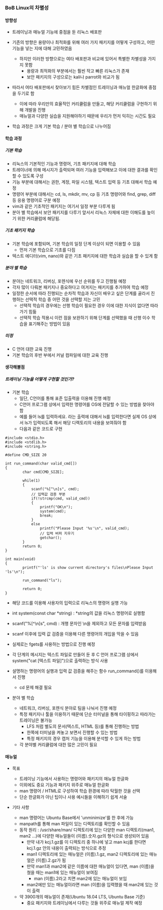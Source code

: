 ### BoB Linux의 차별성
#### 방향성
- 트레이닝과 매뉴얼 기능에 중점을 둔 리눅스 배포판

- 기존의 방향은 용량이나 최적화를 위해 여러 가지 패키지를 어떻게 구성하고, 어떤 기능을 넣는 지에 대해 고민하였음
  - 하지만 이러한 방향으로는 여타 배포판과 비교에 있어서 특별한 차별성을 가지지 못함
    - 용량과 최적화의 부분에서는 훨씬 작고 빠른 리눅스가 존재
    - 보안 패키지의 구성으로는 kali나 parrot와 비교가 됨
    
- 따라서 여타 배포판에서 찾아보기 힘든 차별점인 트레이닝과 매뉴얼 한글화에 중점을 두기로 함
  - 이에 따라 우리만의 효율적인 커리큘럼을 만들고, 해당 커리큘럼을 구현하기 위해 개발을 진행
  - 매뉴얼과 다양한 실습을 지원해야하기 때문에 우리가 먼저 익히는 시간도 필요
- 학습 과정은 크게 기본 학습 / 분야 별 학습으로 나누어짐

#### 학습 과정
##### 기본 학습
- 리눅스의 기본적인 기능과 명령어, 기초 패키지에 대해 학습
- 트레이너에 의해 메시지가 출력되며 여러 기능을 입력해보고 이에 대한 결과를 확인할 수 있도록 구성
- 기능 부분에 대해서는 권한, 계정, 파일 시스템, 텍스트 입력 등 기초 대해서 학습 예정
- 명령어 부분에 대해서는 cd, ls, mkdir, mv, cp 등 기초 명령어와 find, grep, diff 등 응용 명령어로 구분 예정
- vim과 같은 기초적인 패키지는 여기서 일정 부분 다루게 됨
- 분아 별 학습에서 보안 패키지를 다루기 앞서서 리눅스 자체에 대한 이해도를 높이기 위한 커리큘럼에 해당됨.

##### 기초 패키지 학습
- 기본 학습에 포함되며, 기본 학습의 일정 단계 이상이 되면 이용할 수 있음
  - 먼저 기본 학습으로 기초를 다짐
- 텍스트 에디터(vim, nano)와 같은 기초 패키지에 대한 학습과 실습을 할 수 있게 함

##### 분야 별 학습
- 분야는 네트워크, 리버싱, 포렌식에 우선 순위를 두고 진행될 예정
- 각자 많이 다뤄본 패키지나 중요하다고 여겨지는 패키지를 추가하여 학습 예정
- 일정한 순서에 따라 진행되는 순차적 학습과 자신이 배우고 싶은 단계를 골라서 진행하는 선택적 학습 중 어떤 것을 선택할 지는 고민
  - 선택적 학습의 경우에는 선행 학습이 필요한 경우 이에 대한 지식이 없다면 따라 가기 힘듦
  - 선택적 학습 적용시 이런 점을 보완하기 위해 단계를 선택했을 때 선행 이수 학습을 표기해주는 방법이 있음
 
##### 미정
- C 언어 대한 교육 진행
- 기본 학습의 후반 부에서 커널 컴파일에 대한 교육 진행

#### 생각해볼점
##### 트레이닝 기능을 어떻게 구현할 것인가?
- 기본 학습
  - 일단, C언어를 통해 표준 입출력을 이용해 진행 예정
  - C언어 프로그램 상에서 입력한 명령어를 OS에 전달할 수 있는 방법을 찾아야 함
  - 예를 들어 ls를 입력하세요. 라는 출력에 대해서 ls를 입력한다면 실제 OS 상에서 ls가 입력되도록 해서 해당 디렉토리의 내용을 보여줘야 함
  - 다음과 같은 코드로 구현 
```
#include <stdio.h>
#include <stdlib.h>
#include <string.h>

#define CMD_SIZE 20

int run_command(char valid_cmd[])
{
        char cmd[CMD_SIZE];
        
        while(1)
        {
            scanf("%[^\n]s", cmd);
            // 입력값 검증 부분
            if(!strcmp(cmd, valid_cmd)) 
            {
                printf("OK\n"); 
                system(cmd);
                break;
            }
            else 
                printf("Please Input '%s'\n", valid_cmd); 
                // 입력 버퍼 지우기
                getchar(); 
        }
        return 0;
}

int main(void)
{
        printf("'ls' is show current directory's files\nPlease Input 'ls'\n"); 

        run_command("ls");

        return 0;
}
```
  - 해당 코드를 이용해 사용자의 입력으로 리눅스의 명령어 실행 가능
  - int system(const char &#42;string) : &#42;string의 값을 리눅스 명령어로 실행함
  - scanf("%[^\n]s", cmd) : 개행 문자인 \n을 제외하고 모든 문자를 입력받음
  - scanf 이후에 입력 값 검증을 이용해 다른 명령어의 개입을 막을 수 있음
  - 실제로는 fgets를 사용하는 방법으로 진행 예정
  - 각 단계의 메시지는 텍스트 파일로 만들어 둔 후 C 언어 프로그램 상에서 system("cat [텍스트 파일]")으로 출력하는 방식 사용
  - 설명하는 명령어의 실행과 입력 값 검증을 해주는 함수 run_command()를 이용해서 진행
    - cd 문제 해결 필요
    
- 분야 별 학습
  - 네트워크, 리버싱, 포렌식 분야로 팀을 나눠서 진행 예정
  - 특정 패키지나 툴을 이용하기 때문에 단순 터미널을 통해 타이핑하고 따라가는 트레이닝은 불가능
    - LFS 처럼 별도의 문서(텍스트, HTML 등)를 통해 진행하는 방법
    - 한쪽에 터미널을 켜놓고 보면서 진행할 수 있는 방법
    - 특정 패키지의 경우 캡처 기능을 이용해 분석할 수 있게 하는 방법    
  - 각 분야별 커리큘럼에 대한 많은 고민이 필요

#### 매뉴얼
- 목표
  - 트레이닝 기능에서 사용하는 명령어와 패키지의 매뉴얼 한글화 
  - 이외에도 중요 기능과 패키지 위주로 매뉴얼 한글화
  - man 명령어 / HTML로 구성하여 학습 환경에 따라 탁월한 것을 선택
  - 단순 한글화가 아닌 팁이나 사용 예시들을 이해하기 쉽게 서술
  
- 기타 사항
  - man 명령어는 Ubuntu Base에서 'unminimize'를 한 후에 가능
  - manpath를 통해 man 파일이 있는 디렉토리를 확인할 수 있음
  - 동작 원리 : /usr/share/man/ 디렉토리에 있는 다양한 man 디렉토리(man1, man2 ...)에 다양한 매뉴얼들이 (이름).숫자.gz의 형식으로 생성되어 있음
    - 만약 내가 kcj.1.gz를 이 디렉토리 중 하나에 넣고 man kcj를 한다면 kcj.1.gz 안의 내용이 출력되는 방식으로 추정
    - man1 디렉토리에 있는 매뉴얼은 (이름).1.gz, man2 디렉토리에 있는 매뉴얼은 (이름).2.gz가 됨
    - 만약 man1과 man2에 같은 이름에 대한 매뉴얼이 있다면, man (이름)을 쳤을 때는 man1에 있는 매뉴얼이 보여짐
      - man (이름).2라고 치면 man2에 있는 매뉴얼이 보임
    - man2에만 있는 매뉴얼이라면 man (이름)을 입력했을 때 man2에 있는 것이 출력
  - 약 3900개의 매뉴얼이 존재(Ubuntu 18.04 LTS, Ubuntu Base 기준)
    - 중요 패키지와 트레이닝에서 다루는 것들 위주로 매뉴얼 제작 예정
